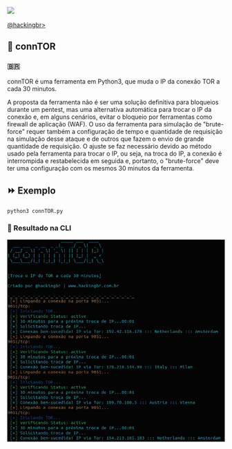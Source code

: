<p align="left">
    <img width="500" src=".png"><p></p>
    <a href="https://github.com/carineconstantino/hackingbr">@hackingbr></a>
</p>

## 👾 connTOR
### 🇧🇷
connTOR é uma ferramenta em Python3, que muda o IP da conexão TOR a cada 30 minutos. 

A proposta da ferramenta não é ser uma solução definitiva para bloqueios durante um pentest, mas uma alternativa automática para trocar o IP da conexão e, em alguns cenários, evitar o bloqueio por ferramentas como firewall de aplicação (WAF). O uso da ferramenta para simulação de "brute-force" requer também a configuração de tempo e quantidade de requisição na simulação desse ataque e de outros que fazem o envio de grande quantidade de requisição. O ajuste se faz necessário devido ao método usado pela ferramenta para trocar o IP, ou seja, na troca do IP, a conexão é interrompida e restabelecida em seguida e, portanto, o "brute-force" deve ter uma configuração com os mesmos 30 minutos da ferramenta. 

## ⏩ Exemplo
```
python3 connTOR.py
```
### 🎯 Resultado na CLI

<p align="left">
    <img width="1024" src="resultado-na-cli.png"><p></p>
</p>

